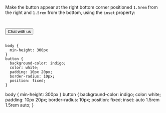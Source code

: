 Make the button appear at the right
bottom corner positioned `1.5rem` from
the right and `1.5rem` from the bottom,
using the `inset` property:

<codeblock language="css" type="exercise" testMode="fixedInput">
<code>
<panel language="html">
<button>Chat with us</button>
</panel>
<panel language="css">
body {
  min-height: 300px
}
button {
  background-color: indigo;
  color: white;
  padding: 10px 20px;
  border-radius: 10px;
  position: fixed;
}
</panel>
</code>

<solution>
body {
  min-height: 300px
}
button {
  background-color: indigo;
  color: white;
  padding: 10px 20px;
  border-radius: 10px;
  position: fixed;
  inset: auto 1.5rem 1.5rem auto;
}
</solution>
</codeblock>